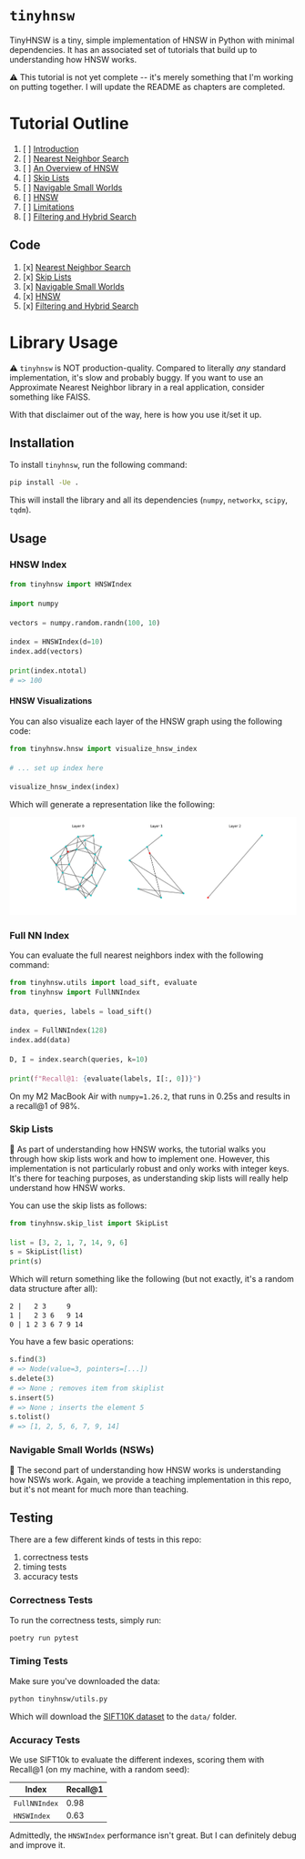 # `tinyhnsw`

TinyHNSW is a tiny, simple implementation of HNSW in Python with minimal dependencies.
It has an associated set of tutorials that build up to understanding how HNSW works.

⚠️ This tutorial is not yet complete -- it's merely something that I'm working on putting together. I will update the README as chapters are completed.

# Tutorial Outline

1. [ ] [Introduction](chapters/0_introduction.md)
2. [ ] [Nearest Neighbor Search](chapters/1_nearest_neighbor_search.md)
3. [ ] [An Overview of HNSW](chapters/2_hnsw_overview.md)
4. [ ] [Skip Lists](chapters/3_skip_lists.md)
5. [ ] [Navigable Small Worlds](chapters/4_navigable_small_worlds.md)
6. [ ] [HNSW](chapters/5_hnsw.md)
7. [ ] [Limitations](chapters/6_limitations.md)
8. [ ] [Filtering and Hybrid Search](chapters/7_filtering.md)

## Code

1. [x] [Nearest Neighbor Search](tinyhnsw/knn.py)
2. [x] [Skip Lists](tinyhnsw/teaching/skip_list.py)
3. [x] [Navigable Small Worlds](tinyhnsw/teaching/nsw.py)
4. [x] [HNSW](tinyhnsw/hnsw.py)
5. [x] [Filtering and Hybrid Search](tinyhnsw/filter.py)

# Library Usage

⚠️ `tinyhnsw` is NOT production-quality.
Compared to literally *any* standard implementation, it's slow and probably buggy.
If you want to use an Approximate Nearest Neighbor library in a real application, consider something like FAISS.

With that disclaimer out of the way, here is how you use it/set it up.

## Installation

To install `tinyhnsw`, run the following command:

```sh
pip install -Ue .
```

This will install the library and all its dependencies (`numpy`, `networkx`, `scipy`, `tqdm`).

## Usage

### HNSW Index

```python
from tinyhnsw import HNSWIndex

import numpy

vectors = numpy.random.randn(100, 10)

index = HNSWIndex(d=10)
index.add(vectors)

print(index.ntotal)
# => 100
```

#### HNSW Visualizations

You can also visualize each layer of the HNSW graph using the following code:

```python
from tinyhnsw.hnsw import visualize_hnsw_index

# ... set up index here

visualize_hnsw_index(index)
```

Which will generate a representation like the following:

![HNSW layers visualization](chapters/figures/visualization.png)

### Full NN Index

You can evaluate the full nearest neighbors index with the following command:

```python
from tinyhnsw.utils import load_sift, evaluate
from tinyhnsw import FullNNIndex

data, queries, labels = load_sift()

index = FullNNIndex(128)
index.add(data)

D, I = index.search(queries, k=10)

print(f"Recall@1: {evaluate(labels, I[:, 0])}")
```

On my M2 MacBook Air with `numpy=1.26.2`, that runs in 0.25s and results in a recall@1 of 98%.

### Skip Lists

📝 As part of understanding how HNSW works, the tutorial walks you through how skip lists work and how to implement one. 
However, this implementation is not particularly robust and only works with integer keys.
It's there for teaching purposes, as understanding skip lists will really help understand how HNSW works.

You can use the skip lists as follows:

```python
from tinyhnsw.skip_list import SkipList

list = [3, 2, 1, 7, 14, 9, 6]
s = SkipList(list)
print(s)
```

Which will return something like the following (but not exactly, it's a random data structure after all):

```
2 |   2 3     9
1 |   2 3 6   9 14
0 | 1 2 3 6 7 9 14
```

You have a few basic operations:

```python
s.find(3)
# => Node(value=3, pointers=[...])
s.delete(3)
# => None ; removes item from skiplist
s.insert(5)
# => None ; inserts the element 5
s.tolist()
# => [1, 2, 5, 6, 7, 9, 14]
```

### Navigable Small Worlds (NSWs)

📝 The second part of understanding how HNSW works is understanding how NSWs work.
Again, we provide a teaching implementation in this repo, but it's not meant for much more than teaching.

## Testing

There are a few different kinds of tests in this repo:

1. correctness tests
2. timing tests
3. accuracy tests

### Correctness Tests

To run the correctness tests, simply run:

```sh
poetry run pytest
```

### Timing Tests

Make sure you've downloaded the data:

```sh
python tinyhnsw/utils.py
```

Which will download the [SIFT10K dataset](http://corpus-texmex.irisa.fr) to the `data/` folder.

### Accuracy Tests

We use SIFT10k to evaluate the different indexes, scoring them with Recall@1 (on my machine, with a random seed):

| Index | Recall@1 |
| ----- | -------- |
| `FullNNIndex` | 0.98   |
| `HNSWIndex`  | 0.63  |

Admittedly, the `HNSWIndex` performance isn't great.
But I can definitely debug and improve it.